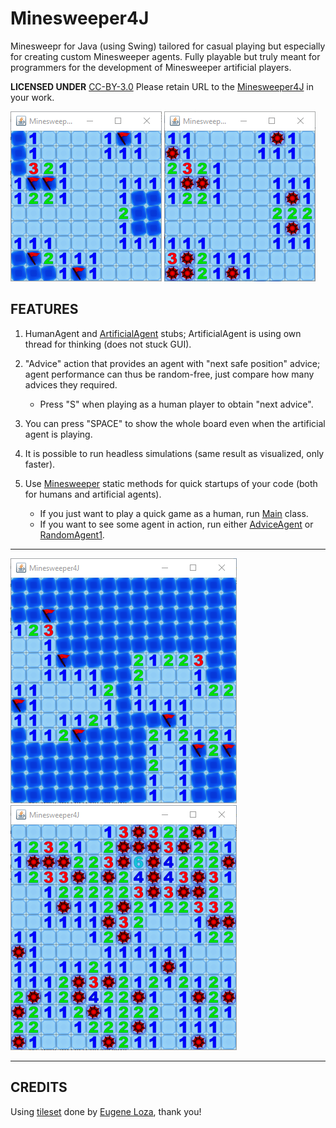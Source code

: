 # Minesweeper4J
Minesweepr for Java (using Swing) tailored for casual playing but especially for creating custom Minesweeper agents. Fully playable but truly meant for programmers for the development of Minesweeper artificial players.

**LICENSED UNDER** [CC-BY-3.0](https://creativecommons.org/licenses/by/3.0/) Please retain URL to the [Minesweeper4J](https://github.com/kefik/Minesweeper4J) in your work.

![alt tag](https://github.com/kefik/Minesweeper4J/raw/master/Minesweeper4J/Minesweeper-1.png)
![alt tag](https://github.com/kefik/Minesweeper4J/raw/master/Minesweeper4J/Minesweeper-2.png)

## FEATURES

1) HumanAgent and [ArtificialAgent](https://github.com/kefik/Minesweeper4J/blob/master/Minesweeper4J/src/main/java/cz/minesweeper4j/agents/ArtificialAgent.java) stubs; ArtificialAgent is using own thread for thinking (does not stuck GUI).

2) "Advice" action that provides an agent with "next safe position" advice; agent performance can thus be random-free, just compare how many advices they required.

    * Press "S" when playing as a human player to obtain "next advice".

3) You can press "SPACE" to show the whole board even when the artificial agent is playing.

4) It is possible to run headless simulations (same result as visualized, only faster).

5) Use [Minesweeper](https://github.com/kefik/Minesweeper4J/blob/master/Minesweeper4J/src/main/java/cz/minesweeper4j/Minesweeper.java) static methods for quick startups of your code (both for humans and artificial agents).

    * If you just want to play a quick game as a human, run [Main](https://github.com/kefik/Minesweeper4J/blob/master/Minesweeper4J/src/main/java/cz/minesweeper4j/Main.java) class.
    * If you want to see some agent in action, run either [AdviceAgent](https://github.com/kefik/Minesweeper4J/blob/master/Minesweeper4J-Agents/src/main/java/cz/minesweeper4j/agents/AdviceAgent.java) or [RandomAgent1](https://github.com/kefik/Minesweeper4J/blob/master/Minesweeper4J-Agents/src/main/java/cz/minesweeper4j/agents/RandomAgent1.java).

------------------------------------------------------------

![alt tag](https://github.com/kefik/Minesweeper4J/raw/master/Minesweeper4J/Minesweeper-3.png)
![alt tag](https://github.com/kefik/Minesweeper4J/raw/master/Minesweeper4J/Minesweeper-4.png)

------------------------------------------------------------

## CREDITS

Using [tileset](https://opengameart.org/content/minesweeper-tile-set) done by [Eugene Loza](https://opengameart.org/users/eugeneloza), thank you!
